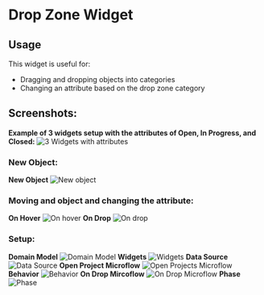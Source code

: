 # Drop Zone Widget

## Usage

This widget is useful for:

 * Dragging and dropping objects into categories
 * Changing an attribute based on the drop zone category



## Screenshots:

**Example of 3 widgets setup with the attributes of Open, In Progress, and Closed:**
![3 Widgets with attributes](https://github.com/andylushman/DropZone-Widget/blob/master/src/Screenshots/3Widgets.PNG)

### New Object:
**New Object**
![New object](https://github.com/andylushman/DropZone-Widget/blob/master/src/Screenshots/NewObject.PNG)

### Moving and object and changing the attribute:
**On Hover**
![On hover](https://github.com/andylushman/DropZone-Widget/blob/master/src/Screenshots/OnHover.PNG)
**On Drop**
![On drop](https://github.com/andylushman/DropZone-Widget/blob/master/src/Screenshots/OnDrop.PNG)


### Setup:
**Domain Model**
![Domain Model](https://github.com/andylushman/DropZone-Widget/blob/master/src/Screenshots/DomainModel.PNG)
**Widgets**
![Widgets](https://github.com/andylushman/DropZone-Widget/blob/master/src/Screenshots/Widgets.PNG)
**Data Source**
![Data Source](https://github.com/andylushman/DropZone-Widget/blob/master/src/Screenshots/DataSource.PNG)
**Open Project Microflow**
![Open Projects Microflow](https://github.com/andylushman/DropZone-Widget/blob/master/src/Screenshots/OpenProjectsMF.PNG)
**Behavior**
![Behavior](https://github.com/andylushman/DropZone-Widget/blob/master/src/Screenshots/Behavior.PNG)
**On Drop Mircoflow**
![On Drop Microflow](https://github.com/andylushman/DropZone-Widget/blob/master/src/Screenshots/OnDropMF.PNG)
**Phase**
![Phase](https://github.com/andylushman/DropZone-Widget/blob/master/src/Screenshots/Phase.PNG)
